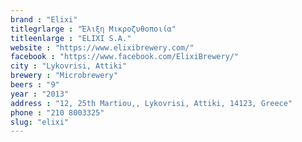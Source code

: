 ```yaml
---
brand : "Elixi"
titlegrlarge : "Έλιξη Μικροζυθοποιία"
titleenlarge : "ELIXI S.A."
website : "https://www.elixibrewery.com/"
facebook : "https://www.facebook.com/ElixiBrewery/"
city : "Lykovrisi, Attiki"
brewery : "Microbrewery"
beers : "9"
year : "2013"
address : "12, 25th Martiou,, Lykovrisi, Attiki, 14123, Greece"
phone : "210 8003325"
slug: "elixi"
---
```

